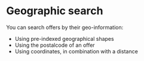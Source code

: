 ---
---

# Geographic search

You can search offers by their geo-information:

* Using pre-indexed geographical shapes
* Using the postalcode of an offer
* Using coordinates, in combination with a distance
